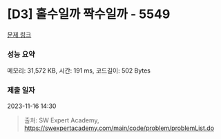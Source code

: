 # [D3] 홀수일까 짝수일까 - 5549 

[문제 링크](https://swexpertacademy.com/main/code/problem/problemDetail.do?contestProbId=AWWxpEDaAVoDFAW4) 

### 성능 요약

메모리: 31,572 KB, 시간: 191 ms, 코드길이: 502 Bytes

### 제출 일자

2023-11-16 14:30



> 출처: SW Expert Academy, https://swexpertacademy.com/main/code/problem/problemList.do